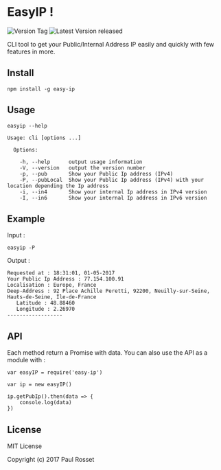 # EasyIP !

![Version Tag](https://img.shields.io/github/tag/PaulRosset/EasyIP.svg)
![Latest Version released](https://img.shields.io/github/release/PaulRosset/EasyIP.svg)

CLI tool to get your Public/Internal Address IP easily and quickly with few features in more.

## Install

```
npm install -g easy-ip
```

## Usage

```
easyip --help
```

```
Usage: cli [options ...]

  Options:

    -h, --help      output usage information
    -V, --version   output the version number
    -p, --pub       Show your Public Ip address (IPv4)
    -P, --pubLocal  Show your Public Ip address (IPv4) with your location depending the Ip address
    -i, --in4       Show your internal Ip address in IPv4 version
    -I, --in6       Show your internal Ip address in IPv6 version
```

## Example

Input :

```
easyip -P
```

Output : 
```
Requested at : 18:31:01, 01-05-2017
Your Public Ip Address : 77.154.100.91
Localisation : Europe, France
Deep-Address : 92 Place Achille Peretti, 92200, Neuilly-sur-Seine, Hauts-de-Seine, Île-de-France
   Latitude : 48.88460
   Longitude : 2.26970
------------------
```


## API

Each method return a Promise with data.
You can also use the API as a module with : 

```
var easyIP = require('easy-ip')

var ip = new easyIP()

ip.getPubIp().then(data => {
    console.log(data)
})
```

## License

MIT License

Copyright (c) 2017 Paul Rosset